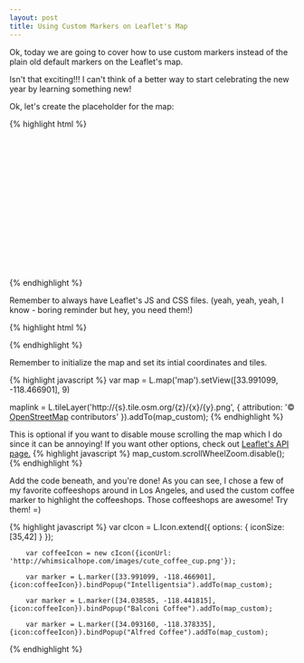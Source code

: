```yaml
---
layout: post
title: Using Custom Markers on Leaflet's Map
---
```


Ok, today we are going to cover how to use custom markers instead of the plain old default markers on the Leaflet's map. 

Isn't that exciting!!! I can't think of a better way to start celebrating the new year by learning something new! 

Ok, let's create the placeholder for the map: 

{% highlight html %}
	<div id="custom_map"> </div> 
{% endhighlight %}

Remember to always have Leaflet's JS and CSS files. (yeah, yeah, yeah, I know - boring reminder but hey, you need them!)

{% highlight html %}

<link rel="stylesheet" href="https://cdnjs.cloudflare.com/ajax/libs/leaflet/0.7.3/leaflet.css">
<script src="https://cdnjs.cloudflare.com/ajax/libs/leaflet/0.7.3/leaflet.js"></script>

{% endhighlight %}

Remember to initialize the map and set its intial coordinates and tiles. 

{% highlight javascript %}
	var map = L.map('map').setView([33.991099, -118.466901], 9)

maplink = L.tileLayer('http://{s}.tile.osm.org/{z}/{x}/{y}.png', {
			attribution: '&copy; <a href="http://osm.org/copyright">OpenStreetMap</a> contributors'
		}).addTo(map_custom);
{% endhighlight %}

This is optional if you want to disable mouse scrolling the map which I do since it can be annoying! If you want other options, check out <a href="http://leafletjs.com/reference.html">Leaflet's API page.</a>
{% highlight javascript %}
		map_custom.scrollWheelZoom.disable();
{% endhighlight %}


Add the code beneath, and you're done!  As you can see, I chose a few of my favorite coffeeshops around in Los Angeles, and used the custom coffee marker to highlight the coffeeshops. Those coffeeshops are awesome! Try them! =) 

{% highlight javascript %}
var cIcon = L.Icon.extend({
			options: {
				iconSize:[35,42]
			}
		});

		var coffeeIcon = new cIcon({iconUrl: 'http://whimsicalhope.com/images/cute_coffee_cup.png'});

		var marker = L.marker([33.991099, -118.466901], {icon:coffeeIcon}).bindPopup("Intelligentsia").addTo(map_custom); 

		var marker = L.marker([34.038585, -118.441815], {icon:coffeeIcon}).bindPopup("Balconi Coffee").addTo(map_custom); 

		var marker = L.marker([34.093160, -118.378335], {icon:coffeeIcon}).bindPopup("Alfred Coffee").addTo(map_custom);

{% endhighlight %}


<style type='text/css'>
	#custom_map {
			width: 720px;
			height:250px;
		}
</style> 

<div id="custom_map">

</div> 

<script>
		var map_custom = L.map('custom_map').setView([33.991099, -118.466901], 10)

		maplink = L.tileLayer('http://{s}.tile.osm.org/{z}/{x}/{y}.png', {
			attribution: '&copy; <a href="http://osm.org/copyright">OpenStreetMap</a> contributors'
		}).addTo(map_custom);

		map_custom.scrollWheelZoom.disable();

		var cIcon = L.Icon.extend({
			options: {
				iconSize:[35,42]
			}
		});

		var coffeeIcon = new cIcon({iconUrl: '{{site.title}}/images/cute_coffee_cup.png'});

		var marker = L.marker([33.991099, -118.466901], {icon:coffeeIcon}).bindPopup("<a href='http://www.intelligentsiacoffee.com/'>Intelligentsia</a>").addTo(map_custom); 

		var marker = L.marker([34.038585, -118.441815], {icon:coffeeIcon}).bindPopup("<a href='http://www.balconicoffeecompany.com/'>Balconi Coffee</a>").addTo(map_custom); 

		var marker = L.marker([34.093160, -118.378335], {icon:coffeeIcon}).bindPopup("<a href='http://www.alfredcoffee.com/'>Alfred Coffee</a>").addTo(map_custom); 

</script>
